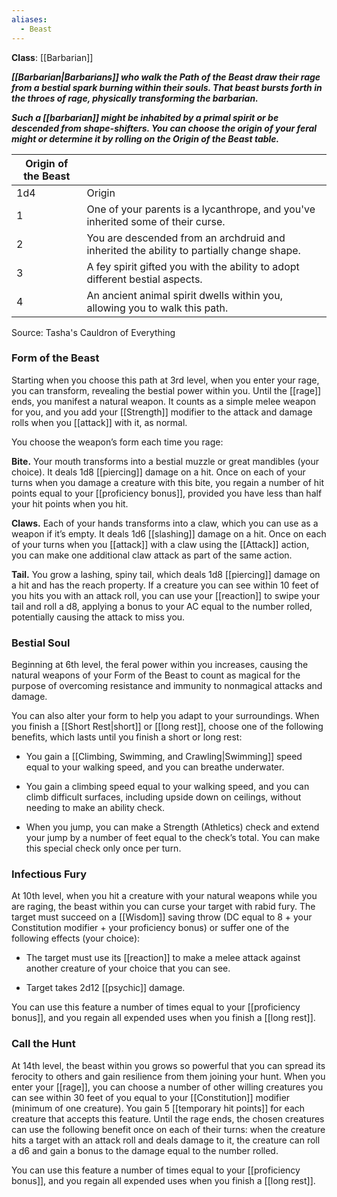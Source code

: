 ```yaml
---
aliases:
  - Beast
---
```

**Class**: [[Barbarian]] 

**_[[Barbarian|Barbarians]] who walk the Path of the Beast draw their rage from a bestial spark burning within their souls. That beast bursts forth in the throes of rage, physically transforming the barbarian._**

**_Such a [[barbarian]] might be inhabited by a primal spirit or be descended from shape-shifters. You can choose the origin of your feral might or determine it by rolling on the Origin of the Beast table._**

| Origin of the Beast| |
|---|---|
|1d4|Origin|
|1|One of your parents is a lycanthrope, and you've inherited some of their curse.|
|2|You are descended from an archdruid and inherited the ability to partially change shape.|
|3|A fey spirit gifted you with the ability to adopt different bestial aspects.|
|4|An ancient animal spirit dwells within you, allowing you to walk this path.|
Source: Tasha's Cauldron of Everything

### Form of the Beast

Starting when you choose this path at 3rd level, when you enter your rage, you can transform, revealing the bestial power within you. Until the [[rage]] ends, you manifest a natural weapon. It counts as a simple melee weapon for you, and you add your [[Strength]] modifier to the attack and damage rolls when you [[attack]] with it, as normal.

You choose the weapon’s form each time you rage:

**Bite.** Your mouth transforms into a bestial muzzle or great mandibles (your choice). It deals 1d8 [[piercing]] damage on a hit. Once on each of your turns when you damage a creature with this bite, you regain a number of hit points equal to your [[proficiency bonus]], provided you have less than half your hit points when you hit.

**Claws.** Each of your hands transforms into a claw, which you can use as a weapon if it’s empty. It deals 1d6 [[slashing]] damage on a hit. Once on each of your turns when you [[attack]] with a claw using the [[Attack]] action, you can make one additional claw attack as part of the same action.

**Tail.** You grow a lashing, spiny tail, which deals 1d8 [[piercing]] damage on a hit and has the reach property. If a creature you can see within 10 feet of you hits you with an attack roll, you can use your [[reaction]] to swipe your tail and roll a d8, applying a bonus to your AC equal to the number rolled, potentially causing the attack to miss you.

### Bestial Soul

Beginning at 6th level, the feral power within you increases, causing the natural weapons of your Form of the Beast to count as magical for the purpose of overcoming resistance and immunity to nonmagical attacks and damage.

You can also alter your form to help you adapt to your surroundings. When you finish a [[Short Rest|short]] or [[long rest]], choose one of the following benefits, which lasts until you finish a short or long rest:

- You gain a [[Climbing, Swimming, and Crawling|Swimming]] speed equal to your walking speed, and you can breathe underwater.

- You gain a climbing speed equal to your walking speed, and you can climb difficult surfaces, including upside down on ceilings, without needing to make an ability check.

- When you jump, you can make a Strength (Athletics) check and extend your jump by a number of feet equal to the check’s total. You can make this special check only once per turn.

### Infectious Fury

At 10th level, when you hit a creature with your natural weapons while you are raging, the beast within you can curse your target with rabid fury. The target must succeed on a [[Wisdom]] saving throw (DC equal to 8 + your Constitution modifier + your proficiency bonus) or suffer one of the following effects (your choice):

- The target must use its [[reaction]] to make a melee attack against another creature of your choice that you can see.

- Target takes 2d12 [[psychic]] damage.

You can use this feature a number of times equal to your [[proficiency bonus]], and you regain all expended uses when you finish a [[long rest]].

### Call the Hunt

At 14th level, the beast within you grows so powerful that you can spread its ferocity to others and gain resilience from them joining your hunt. When you enter your [[rage]], you can choose a number of other willing creatures you can see within 30 feet of you equal to your [[Constitution]] modifier (minimum of one creature). You gain 5 [[temporary hit points]] for each creature that accepts this feature. Until the rage ends, the chosen creatures can use the following benefit once on each of their turns: when the creature hits a target with an attack roll and deals damage to it, the creature can roll a d6 and gain a bonus to the damage equal to the number rolled.

You can use this feature a number of times equal to your [[proficiency bonus]], and you regain all expended uses when you finish a [[long rest]].